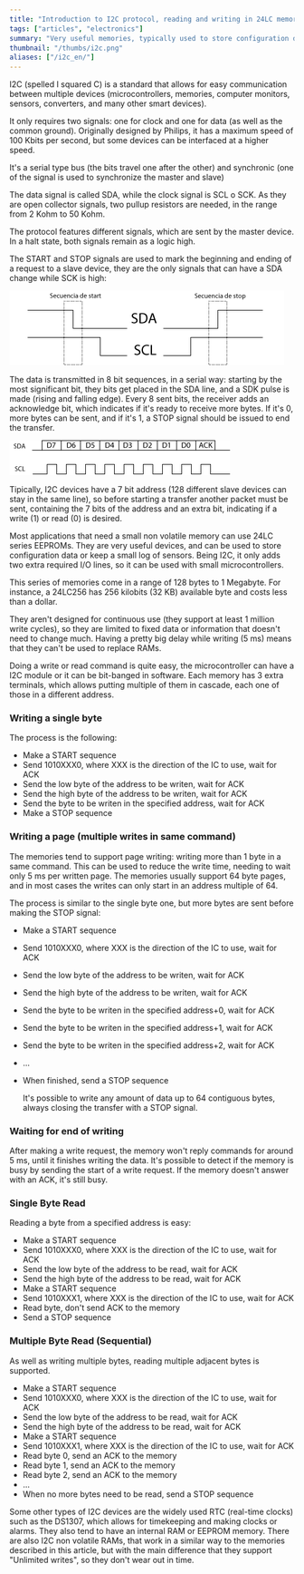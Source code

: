 ```yaml
---
title: "Introduction to I2C protocol, reading and writing in 24LC memories"
tags: ["articles", "electronics"]
summary: "Very useful memories, typically used to store configuration data or to keep logs with sensor data."
thumbnail: "/thumbs/i2c.png"
aliases: ["/i2c_en/"]
---
```

I2C (spelled I squared C) is a standard that allows for easy communication between multiple devices (microcontrollers, memories, computer monitors, sensors, converters, and many other smart devices).

It only requires two signals: one for clock and one for data (as well as the common ground). Originally designed by Philips, it has a maximum speed of 100 Kbits per second, but some devices can be interfaced at a higher speed.

It's a serial type bus (the bits travel one after the other) and synchronic (one of the signal is used to synchronize the master and slave)

The data signal is called SDA, while the clock signal is SCL o SCK. As they are open collector signals, two pullup resistors are needed, in the range from 2 Kohm to 50 Kohm. 

The protocol features different signals, which are sent by the master device. In a halt state, both signals remain as a logic high.

The START and STOP signals are used to mark the beginning and ending of a request to a slave device, they are the only signals that can have a SDA change while SCK is high:

![START and STOP I2C sequences](/images/secuenciasi2c.png)

The data is transmitted in 8 bit sequences, in a serial way: starting by the most significant bit, they bits get placed in the SDA line, and a SDK pulse is made (rising and falling edge). Every 8 sent bits, the receiver adds an acknowledge bit, which indicates if it's ready to receive more bytes. If it's 0, more bytes can be sent, and if it's 1, a STOP signal should be issued to end the transfer.

![I2C transmission sequence](/images/secuenciaenvioi2c.png)

Tipically, I2C devices have a 7 bit address (128 different slave devices can stay in the same line), so before starting a transfer another packet must be sent, containing the 7 bits of the address and an extra bit, indicating if a write (1) or read (0) is desired.

Most applications that need a small non volatile memory can use 24LC series EEPROMs. They are very useful devices, and can be used to store configuration data or keep a small log of sensors. Being I2C, it only adds two extra required I/O lines, so it can be used with small microcontrollers.

This series of memories come in a range of 128 bytes to 1 Megabyte. For instance, a 24LC256 has 256 kilobits (32 KB) available byte and costs less than a dollar.

They aren't designed for continuous use (they support at least 1 million write cycles), so they are limited to fixed data or information that doesn't need to change much. Having a pretty big delay while writing (5 ms) means that they can't be used to replace RAMs.

Doing a write or read command is quite easy, the microcontroller can have a I2C module or it can be bit-banged in software. Each memory has 3 extra terminals, which allows putting multiple of them in cascade, each one of those in a different address.

### Writing a single byte
The process is the following:
	
* Make a START sequence
* Send 1010XXX0, where XXX is the direction of the IC to use, wait for ACK
* Send the low byte of the address to be writen, wait for ACK
* Send the high byte of the address to be writen, wait for ACK
* Send the byte to be writen in the specified address, wait for ACK
* Make a STOP sequence
	
### Writing a page (multiple writes in same command)
The memories tend to support page writing: writing more than 1 byte in a same command. This can be used to reduce the write time, needing to wait only 5 ms per written page. The memories usually support 64 byte pages, and in most cases the writes can only start in an address multiple of 64.

The process is similar to the single byte one, but more bytes are sent before making the STOP signal:
	
* Make a START sequence
* Send 1010XXX0, where XXX is the direction of the IC to use, wait for ACK
* Send the low byte of the address to be writen, wait for ACK
* Send the high byte of the address to be writen, wait for ACK
* Send the byte to be writen in the specified address+0, wait for ACK
* Send the byte to be writen in the specified address+1, wait for ACK
* Send the byte to be writen in the specified address+2, wait for ACK
* ...
* When finished, send a STOP sequence
	
	It's possible to write any amount of data up to 64 contiguous bytes, always closing the transfer with a STOP signal.

### Waiting for end of writing
After making a write request, the memory won't reply commands for around 5 ms, until it finishes writing the data. It's possible to detect if the memory is busy by sending the start of a write request. If the memory doesn't answer with an ACK, it's still busy.

### Single Byte Read
Reading a byte from a specified address is easy:
	
* Make a START sequence
* Send 1010XXX0, where XXX is the direction of the IC to use, wait for ACK
* Send the low byte of the address to be read, wait for ACK
* Send the high byte of the address to be read, wait for ACK
* Make a START sequence
* Send 1010XXX1, where XXX is the direction of the IC to use, wait for ACK
* Read byte, don't send ACK to the memory
* Send a STOP sequence
	
### Multiple Byte Read (Sequential)
As well as writing multiple bytes, reading multiple adjacent bytes is supported.
	
* Make a START sequence
* Send 1010XXX0, where XXX is the direction of the IC to use, wait for ACK
* Send the low byte of the address to be read, wait for ACK
* Send the high byte of the address to be read, wait for ACK
* Make a START sequence
* Send 1010XXX1, where XXX is the direction of the IC to use, wait for ACK
* Read byte 0, send an ACK to the memory
* Read byte 1, send an ACK to the memory
* Read byte 2, send an ACK to the memory
* ...
* When no more bytes need to be read, send a STOP sequence
	
Some other types of I2C devices are the widely used RTC (real-time clocks) such as the DS1307, which allows for timekeeping and making clocks or alarms. They also tend to have an internal RAM or EEPROM memory. There are also I2C non volatile RAMs, that work in a similar way to the memories described in this article, but with the main difference that they support "Unlimited writes", so they don't wear out in time.

